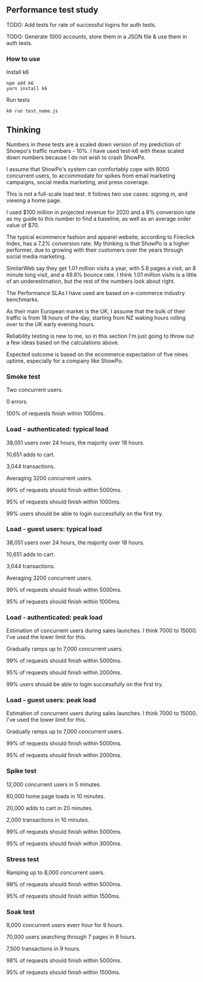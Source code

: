 ## Performance test study

TODO: Add tests for rate of successful logins for auth tests.

TODO: Generate 1000 accounts, store them in a JSON file & use them in auth tests.

### How to use

Install k6

	npm add k6
	yarn install k6

Run tests

	k6 run test_name.js

## Thinking

Numbers in these tests are a scaled down version of my prediction of Showpo's traffic numbers - 10%. I have used test-k6 with these scaled down numbers because I do not wish to crash ShowPo. 

I assume that ShowPo's system can comfortably cope with 8000 concurrent users, to accommodate for spikes from email marketing campaigns, social media marketing, and press coverage.

This is not a full-scale load test. It follows two use cases: signing in, and viewing a home page.

I used $100 million in projected revenue for 2020 and a 8% conversion rate as my guide to this number to find a baseline, as well as an average order value of $70. 

The typical ecommerce fashion and apparel website, according to Fireclick Index, has a 7.2% conversion rate. My thinking is that ShowPo is a higher performer, due to growing with their customers over the years through social media marketing.

SimilarWeb say they get 1.01 million visits a year, with 5.8 pages a visit, an 8 minute long visit, and a 49.8% bounce rate. I think 1.01 million visits is a little of an underestimation, but the rest of the numbers look about right. 

The Performance SLAs I have used are based on e-commerce industry benchmarks. 

As their main European market is the UK, I assume that the bulk of their traffic is from 18 hours of the day, starting from NZ waking hours rolling over to the UK early evening hours.  

Reliability testing is new to me, so in this section I’m just going to throw out a few ideas based on the calculations above.

Expected outcome is based on the ecommerce expectation of five nines uptime, especially for a company like ShowPo.

### Smoke test

Two concurrent users. 

0 errors.

100% of requests finish within 1000ms.

### Load - authenticated: typical load

38,051 users over 24 hours, the majority over 18 hours.

10,651 adds to cart.

3,044 transactions.

Averaging 3200 concurrent users.

99% of requests should finish within 5000ms.

95% of requests should finish within 1000ms.

99% users should be able to login successfully on the first try.


### Load - guest users: typical load

38,051 users over 24 hours, the majority over 18 hours.

10,651 adds to cart.

3,044 transactions.

Averaging 3200 concurrent users.

99% of requests should finish within 5000ms.

95% of requests should finish within 1000ms.


### Load - authenticated: peak load

Estimation of concurrent users during sales launches. I think 7000 to 15000. I've used the lower limit for this.

Gradually ramps up to 7,000 concurrent users. 

99% of requests should finish within 5000ms.

95% of requests should finish within 2000ms.

99% users should be able to login successfully on the first try.


### Load - guest users: peak load

Estimation of concurrent users during sales launches. I think 7000 to 15000. I've used the lower limit for this.

Gradually ramps up to 7,000 concurrent users. 

99% of requests should finish within 5000ms.

95% of requests should finish within 2000ms.

### Spike test

12,000 concurrent users in 5 minutes.

60,000 home page loads in 10 minutes.

20,000 adds to cart in 20 minutes.

2,000 transactions in 10 minutes.

99% of requests should finish within 5000ms.

95% of requests should finish within 3000ms.

### Stress test

Ramping up to 8,000 concurrent users.

98% of requests should finish within 5000ms.

95% of requests should finish within 1500ms.


### Soak test

8,000 concurrent users everr hour for 9 hours.

70,000 users searching through 7 pages in 9 hours.

7,500 transactions in 9 hours. 

98% of requests should finish within 5000ms.

95% of requests should finish within 1500ms.
